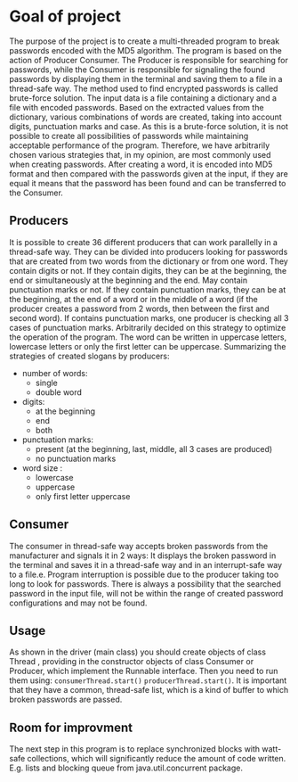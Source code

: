 # Goal of project
The purpose of the project is to create a multi-threaded program to break passwords encoded with the MD5 algorithm.
The program is based on the action of Producer Consumer. The Producer is responsible for searching for passwords, while the Consumer
is responsible for signaling the found passwords by displaying them in the terminal and saving them to a file in a thread-safe way.
The method used to find encrypted passwords is called brute-force solution. The input data is a file containing a dictionary and a file with encoded passwords.
Based on the extracted values from the dictionary, various combinations of words are created, taking into account digits, punctuation marks and case.
As this is a brute-force solution, it is not possible to create all possibilities of passwords while maintaining acceptable performance of the program.
Therefore, we have arbitrarily chosen various strategies that, in my opinion, are most commonly used when creating passwords.
After creating a word, it is encoded into MD5 format and then compared with the passwords given at the input, if they are equal it means that
the password has been found and can be transferred to the Consumer. 

## Producers
It is possible to create 36 different producers that can work parallelly in a thread-safe way.
They can be divided into producers looking for passwords that are created from two words from the dictionary or from one word.
They contain digits or not. If they contain digits, they can be at the beginning, the end or simultaneously at the beginning and the end.
May contain punctuation marks or not. If they contain punctuation marks, they can be at the beginning,
at the end of a word or in the middle of a word (if the producer creates a password from 2 words, then between the first and second word).
If contains punctuation marks, one producer is checking all 3 cases of punctuation marks. Arbitrarily decided on this strategy to optimize the operation of the program.
The word can be written in uppercase letters, lowercase letters or only the first letter can be uppercase.
Summarizing the strategies of created slogans by producers:
* number of words:
  * single 
  * double word 
* digits:
  * at the beginning 
  * end 
  * both 
* punctuation marks:
  * present (at the beginning, last, middle, all 3 cases are produced)
  * no punctuation marks 
* word size :
  * lowercase 
   * uppercase 
   * only first letter uppercase 


## Consumer
The consumer in thread-safe way accepts broken passwords from the manufacturer and signals it in 2 ways:
It displays the broken password in the terminal and saves it in a thread-safe way and in an interrupt-safe way to a file.e. Program interruption is possible due to the producer taking too long to look for passwords. There is always a possibility that the searched password in the input file, will not be within the range of created password configurations and may not be found.


## Usage  ##
As shown in the driver (main class) you should create objects of class Thread , providing in the constructor objects of class Consumer or Producer,
which implement the Runnable interface.  Then you need to run them using: `consumerThread.start()` `producerThread.start()`. 
It is important that they have a common, thread-safe list, which is a kind of buffer to which broken passwords are passed. 

## Room for improvment ###
The next step in this program is to replace synchronized blocks with watt-safe collections, which will significantly reduce the amount of code written. 
E.g. lists and blocking queue from java.util.concurrent package.
